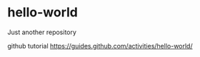 # hello-world
Just another repository

github tutorial
https://guides.github.com/activities/hello-world/
